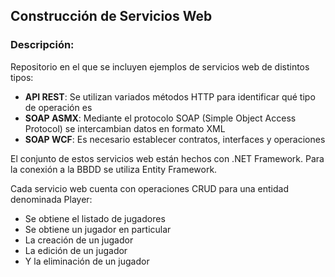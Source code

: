 ## Construcción de Servicios Web 

### Descripción:
Repositorio en el que se incluyen ejemplos de servicios web de distintos tipos:
- **API REST**: Se utilizan variados métodos HTTP para identificar qué tipo de operación es 
- **SOAP ASMX**: Mediante el protocolo SOAP (Simple Object Access Protocol) se intercambian datos en formato XML
- **SOAP WCF**: Es necesario establecer contratos, interfaces y operaciones

El conjunto de estos servicios web están hechos con .NET Framework. Para la conexión a la BBDD se utiliza Entity Framework. 

Cada servicio web cuenta con operaciones CRUD para una entidad denominada Player: 
- Se obtiene el listado de jugadores
- Se obtiene un jugador en particular
- La creación de un jugador
- La edición de un jugador 
- Y la eliminación de un jugador
